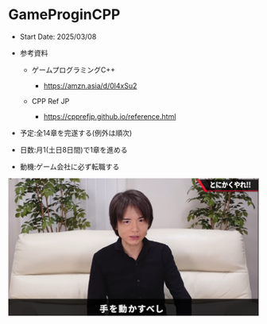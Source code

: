 # GameProginCPP

- Start Date: 2025/03/08









- 参考資料
    - ゲームプログラミングC++
        - https://amzn.asia/d/0l4xSu2

    - CPP Ref JP
        - https://cpprefjp.github.io/reference.html


- 予定:全14章を完遂する(例外は順次)
- 日数:月1(土日8日間)で1章を進める
- 動機:ゲーム会社に必ず転職する


![alt text](image.png)